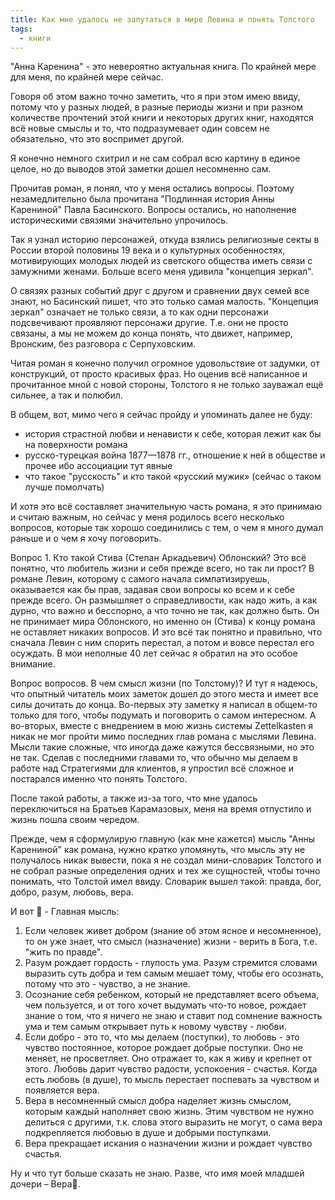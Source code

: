 ```yaml
---
title: Как мне удалось не запутаться в мире Левина и понять Толстого
tags:
  - книги
---
```

"Анна Каренина" - это невероятно актуальная книга. По крайней мере для меня, по крайней мере сейчас.

Говоря об этом важно точно заметить, что я при этом имею ввиду, потому что у разных людей, в разные периоды жизни и при разном количестве прочтений этой книги и некоторых других книг, находятся всё новые смыслы и то, что подразумевает один совсем не обязательно, что это воспримет другой.

Я конечно немного схитрил и не сам собрал всю картину в единое целое, но до выводов этой заметки дошел несомненно сам. 

Прочитав роман, я понял, что у меня остались вопросы. Поэтому незамедлительно была прочитана "Подлинная история Анны Карениной" Павла Басинского. Вопросы остались, но наполнение историческими связями значительно упрочилось.

Так я узнал историю персонажей, откуда взялись религиозные секты  в России второй половины 19 века и о культурных особенностях, мотивирующих молодых людей из светского общества иметь связи с замужними женами. Больше всего меня удивила "концепция зеркал". 

О связях разных событий друг с другом и сравнении двух семей все знают, но Басинский пишет, что это только самая малость. "Концепция зеркал" означает не только связи, а то как одни персонажи подсвечивают проявляют персонажи другие. Т.е. они не просто связаны, а мы не можем до конца понять, что движет, например, Вронским, без разговора с Серпуховским.

Читая роман я конечно получил огромное удовольствие от задумки, от конструкций, от просто красивых фраз. Но оценив всё написанное и прочитанное мной с новой стороны, Толстого я не только зауважал ещё сильнее, а так и полюбил.

В общем, вот, мимо чего я сейчас пройду и упоминать далее не буду:
- история страстной любви и ненависти к себе, которая лежит как бы на поверхности романа
- русско-турецкая война 1877—1878 гг., отношение к ней в обществе и прочее ибо ассоциации тут явные
- что такое "русскость" и кто такой «русский мужик» (сейчас о таком лучше помолчать)

И хотя это всё составляет значительную часть романа, я это принимаю и считаю важным, но сейчас у меня родилось всего несколько вопросов, которые так хорошо соединились с тем, о чем я много думал раньше и о чем я хочу поговорить.

Вопрос 1. Кто такой Стива (Степан Аркадьевич) Облонский?
Это всё понятно, что любитель жизни и себя прежде всего, но так ли прост? В романе Левин, которому с самого начала симпатизируешь, оказывается как бы прав, задавая свои вопросы ко всем и к себе прежде всего. Он размышляет о справедливости, как надо жить, а как дурно, что важно и бесспорно, а что точно не так, как должно быть. Он не принимает мира Облонского, но именно он (Стива) к концу романа не оставляет никаких вопросов. И это всё так понятно и правильно, что сначала Левин с ним спорить перестал, а потом и вовсе перестал его осуждать. В мои неполные 40 лет сейчас я обратил на это особое внимание.

Вопрос вопросов. В чем смысл жизни (по Толстому)?
И тут я надеюсь, что опытный читатель моих заметок дошел до этого места и имеет все силы дочитать до конца. Во-первых эту заметку я написал в общем-то только для того, чтобы подумать и поговорить о самом интересном. А во-вторых, вместе с внедрением в мою жизнь системы Zettelkasten я никак не мог пройти мимо последних глав романа с мыслями Левина. Мысли такие сложные, что  иногда даже кажутся бессвязными, но это не так. Сделав с последними главами то, что обычно мы делаем в работе над Стратегиями для клиентов, я упростил всё сложное и постарался именно что понять Толстого. 

После такой работы, а также из-за того, что мне удалось переключиться на Братьев Карамазовых, меня на время отпустило и жизнь пошла своим чередом. 

Прежде, чем я сформулирую главную (как мне кажется) мысль "Анны Карениной" как романа, нужно кратко упомянуть, что мысль эту не получалось никак вывести, пока я не создал мини-словарик Толстого и не собрал разные определения одних и тех же сущностей, чтобы точно понимать, что Толстой имел ввиду. Словарик вышел такой: правда, бог, добро, разум, любовь, вера.

И вот 🎉 - Главная мысль:
1) Если человек живет добром (знание об этом ясное и несомненное), то он уже знает, что смысл (назначение) жизни - верить в Бога, т.е. "жить по правде".
2) Разум рождает гордость - глупость ума. Разум стремится словами выразить суть добра и тем самым мешает тому, чтобы его осознать, потому что это - чувство, а не знание.
3) Осознание себя ребенком, который не представляет всего объема, чем пользуется, и от того хочет выдумать что-то новое, рождает знание о том, что я ничего не знаю и ставит под сомнение важность ума и тем самым открывает путь к новому чувству - любви.
4) Если добро - это то, что мы делаем (поступки), то любовь - это чувство постоянное, которое рождает добрые поступки. Оно не меняет, не просветляет. Оно отражает то, как я живу и крепнет от этого. Любовь дарит чувство радости, успокоения - счастья. Когда есть любовь (в душе), то мысль перестает поспевать за чувством и появляется вера.
5) Вера в несомненный смысл добра наделяет жизнь смыслом, которым каждый наполняет свою жизнь. Этим чувством не нужно делиться с другими, т.к. слова этого выразить не могут, о сама вера подкрепляется любовью в душе и добрыми поступками.
6) Вера прекращает искания о назначении жизни и рождает чувство счастья.

Ну и что тут больше сказать не знаю. Разве, что имя моей младшей дочери – Вера🤍.

